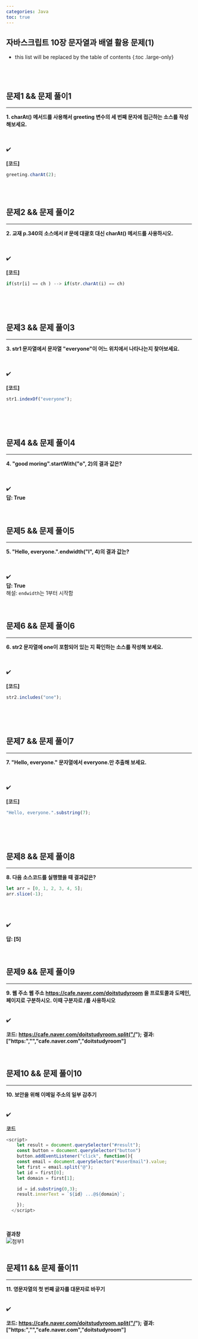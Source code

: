 ```yaml
---
categories: Java
toc: true
---
```


## 자바스크립트 10장 문자열과 배열 활용 문제(1) 
* this list will be replaced by the table of contents
{:toc .large-only}
  <br> 
  <br>
  <br>
  <br>
 

## 문제1 && 문제 풀이1
___
**1. charAt() 메서드를 사용해서 greeting 변수의 세 번째 문자에 접근하는 소스를 작성해보세요.** <br>
<br>
<br>

✔️
<br>

**[코드]** <br>

```js
greeting.charAt(2);
```
<br> 
<br>

## 문제2 && 문제 풀이2
___
**2. 교재 p.340의 소스에서 if 문에 대괄호 대신 charAt() 메서드를 사용하시오.** <br>
<br>
<br>

✔️
<br>

**[코드]** <br>

```js
if(str[i] == ch ) --> if(str.charAt(i) == ch)
```
<br>
<br>
<br>

## 문제3 && 문제 풀이3
___
**3. str1 문자열에서 문자열 "everyone"이 어느 위치에서 나타나는지 찾아보세요.** <br>
<br>
<br>

✔️
<br>

**[코드]** <br>

```js
str1.indexOf("everyone");
```
<br>
<br>
<br>

## 문제4 && 문제 풀이4
___
**4. "good moring".startWith("o", 2)의 결과 값은?** <br>
<br>
<br>

✔️
<br>
**답: True**
<br>
<br>
<br>



## 문제5 && 문제 풀이5
___
**5. "Hello, everyone.".endwidth("l", 4)의 결과 값는?** <br>
<br>
<br>

✔️
<br>
**답: True**
<br>
해설: `endwidth`는 1부터 시작함
<br>
<br>
<br>

## 문제6 && 문제 풀이6
___
**6. str2 문자열에 one이 포함되어 있는 지 확인하는 소스를 작성해 보세요.** <br>
<br>
<br>

✔️
<br>

**[코드]** <br>

```js
str2.includes("one");
```
<br>
<br>
<br>

## 문제7 && 문제 풀이7
___
**7. "Hello, everyone." 문자열에서 everyone.만 추출해 보세요.** <br>
<br>
<br>

✔️
<br>

**[코드]** <br>

```js
"Hello, everyone.".substring(7);
```
<br>
<br>
<br>

## 문제8 && 문제 풀이8
___
**8. 다음 소스코드를 실행했을 때 결과값은?** <br>

```js
let arr = [0, 1, 2, 3, 4, 5];
arr.slice(-1);
```
<br>
<br>
<br>
✔️
<br>

**답: [5]**
<br>
<br>
<br>

## 문제9 && 문제 풀이9
___
**9. 웹 주소 웹 주소 https://cafe.naver.com/doitstudyroom 을 프로토콜과 도메인, 페이지로 구분하시오. 이때 구분자로 /를 사용하시오** <br>
<br>
<br>
✔️
<br>

**코드: https://cafe.naver.com/doitstudyroom.split("/");**
**결과: ["https:","","cafe.naver.com","doitstudyroom"]**
<br>
<br>
<br>

## 문제10 && 문제 풀이10
___
**10. 보안을 위해 이메일 주소의 일부 감추기** 
<br>
<br>
<br>
✔️
<br>

**코드**
```js
<script>
    let result = document.querySelector("#result");
    const button = document.querySelector("button")
    button.addEventListener("click", function(){
    const email = document.querySelector("#userEmail").value;
    let first = email.split("@");
    let id = first[0];
    let domain = first[1];

    id = id.substring(0,3);
    result.innerText = `${id} ...@${domain}`;

    });
  </script>
```
<br>

**결과창**
<br>
![첨부1](https://github.com/YuiLoong/YuiLoong.github.io/blob/master/assets/img/0416_1.png?raw=true)
<br>
<br>

## 문제11 && 문제 풀이11
___
**11. 영문자열의 첫 번째 글자를 대문자로 바꾸기** <br>
<br>
<br>
✔️
<br>

**코드: https://cafe.naver.com/doitstudyroom.split("/");**
**결과: ["https:","","cafe.naver.com","doitstudyroom"]**
<br>
<br>
<br>
